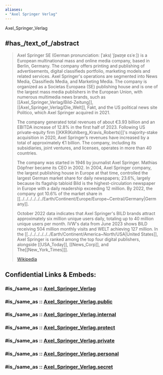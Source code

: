 ```yaml
---
aliases:
- "Axel Springer Verlag"
---
```


Axel_Springer_Verlag

## #has_/text_of_/abstract 

> Axel Springer SE (German pronunciation: [ˈaksl̩ ˈʃpʁɪŋɐ ɛsˈeː]) 
> is a European multinational mass and online media company, based in Berlin, Germany. 
> The company offers printing and publishing of advertisements, digital classifieds portfolio, marketing models 
> and related services. 
> Axel Springer's operations are segmented into News Media, Classifieds Media, and Marketing Media. 
> The company is organized as a Societas Europaea (SE) publishing house 
> and is one of the largest mass media publishers in the European Union, 
> with numerous multimedia news brands, such as [[Axel_Springer_Verlag/Bild-Zeitung]], [[Axel_Springer_Verlag/Die_Welt]], Fakt, 
> and the US political news site Politico, which Axel Springer acquired in 2021.
>
> The company generated total revenues of about €3.93 billion 
> and an EBITDA increase of 12.8% in the first half of 2023. 
> Following US private-equity firm [[KKR(Kohlberg_Kravis_Roberts)]]'s majority-stake acquisition in 2020, 
> Axel Springer’s revenues have increased by a total of approximately €1 billion. 
> The company, including its subsidiaries, joint ventures, and licenses, operates in more than 40 countries.
>
> The company was started in 1946 by journalist Axel Springer. Mathias Döpfner became its CEO in 2002. 
> In 2004, Axel Springer company, the largest publishing house in Europe at that time, 
> controlled the largest German market share for daily newspapers; 23.6%, 
> largely because its flagship tabloid Bild is the highest-circulation newspaper in Europe 
> with a daily readership exceeding 12 million. By 2022, the company got 10.6% of the market share in [[../../../../../../Earth/Continent/Europe/Europe~Central/Germany|Germany]].
>
> October 2022 data indicates that Axel Springer's BILD brands attract approximately six million unique users daily, 
> totaling up to 40 million unique users per month. 
> IVW's data from June 2023 shows BILD receiving 504 million monthly visits and WELT achieving 127 million. 
> In the [[../../../../../../Earth/Continent/America~North/USA|United States]], Axel Springer is ranked among the top four digital publishers, 
> alongside [[USA_Today]], [[News_Corp]], and The[[New_York_Times]]].
>
> [Wikipedia](https://en.wikipedia.org/wiki/Axel%20Springer%20SE) 


## Confidential Links & Embeds: 

### #is_/same_as :: [Axel_Springer_Verlag](/_Standards/Society/Communication/Media/Journalism/Newspaper/Axel_Springer_Verlag.md) 

### #is_/same_as :: [Axel_Springer_Verlag.public](/_public/Society/Communication/Media/Journalism/Newspaper/Axel_Springer_Verlag.public.md) 

### #is_/same_as :: [Axel_Springer_Verlag.internal](/_internal/Society/Communication/Media/Journalism/Newspaper/Axel_Springer_Verlag.internal.md) 

### #is_/same_as :: [Axel_Springer_Verlag.protect](/_protect/Society/Communication/Media/Journalism/Newspaper/Axel_Springer_Verlag.protect.md) 

### #is_/same_as :: [Axel_Springer_Verlag.private](/_private/Society/Communication/Media/Journalism/Newspaper/Axel_Springer_Verlag.private.md) 

### #is_/same_as :: [Axel_Springer_Verlag.personal](/_personal/Society/Communication/Media/Journalism/Newspaper/Axel_Springer_Verlag.personal.md) 

### #is_/same_as :: [Axel_Springer_Verlag.secret](/_secret/Society/Communication/Media/Journalism/Newspaper/Axel_Springer_Verlag.secret.md)

